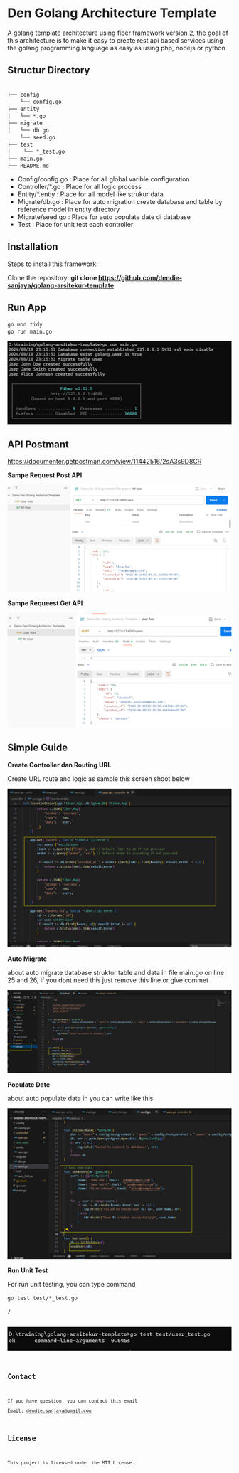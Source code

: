# Den Golang Architecture Template

A golang template architecture using fiber framework version 2, the goal of this architecture is to make it easy to create rest api based services using the golang programming language as easy as using php, nodejs or python

## Structur Directory
<pre><code>
├── config
    └── config.go
├── entity
|   └── *.go
├── migrate
|   └── db.go
    └── seed.go
├── test
|    └── *_test.go
├── main.go
└── README.md
</code></pre>

- Config/config.go  : Place for all global varible configuration 
- Controller/*.go   : Place for all logic process
- Entity/*.entiy    : Place for all model like strukur data
- Migrate/db.go     : Place for auto migration create database and table by reference model  in entity directory
- Migrate/seed.go   : Place for auto populate date di database
- Test              : Place for unit test each controller 

## Installation

Steps to install this framework:

Clone the repository:
  **git clone https://github.com/dendie-sanjaya/golang-arsitekur-template**

## Run App
<pre><code>go mod tidy
go run main.go  
</code></pre>   

![Run Program](./doc-asset/run-program.png)

## API Postmant 

https://documenter.getpostman.com/view/11442516/2sA3s9D8CR

**Sampe Request Post API**

![Sampe Post API](./doc-asset/sampe-create-request-get.png)

**Sampe Requeest Get API**

![Sampe Get API](./doc-asset/sampe-create-request-post.png)

## Simple Guide 

**Create Controller dan Routing URL**

Create URL route and logic as sample this screen shoot below  

![Sampe Get API](./doc-asset/sample-create-respon.png)

**Auto Migrate**

about auto migrate database struktur table and data in file main.go on line 25 and 26, if you dont need this just remove this line or give commet    

![Sampe Get API](./doc-asset/auto-run-migrate.png)

**Populate Date**

about auto populate  data in you can write like this 

![Populate Data ](./doc-asset/populate-data.png)

**Run Unit Test**

For run unit testing, you can type command  

<pre><code>go test test/*_test.go</pre>/<code>

![Go Test ](./doc-asset/got-test.png)

## Contact

If you have question, you can contact this email   
Email: dendie.sanjaya@gmail.com

## License

This project is licensed under the MIT License.
